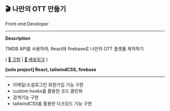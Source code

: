 ## 🎬 나만의 OTT 만들기

Front-end Developer

---

**Description**

TMDB API를 사용하여, React와 firebase로 나만의 OTT 플랫폼 제작하기

( [📎 깃헙](https://github.com/chen4023/my-ott-app) | [📎 배포링크](https://ozmovie.web.app/) )

**[solo project] React, tailwindCSS, firebase**

---

- 이메일/소셜로그인 회원가입 기능 구현
- custom hooks를 활용한 코드 클린화
- 검색기능 구현
- tailwindCSS를 활용한 다크모드 기능 구현

